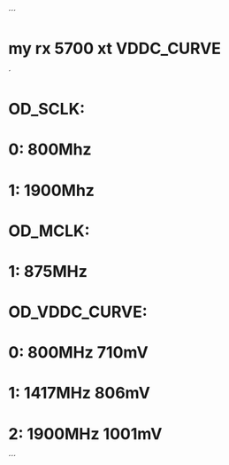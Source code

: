 



´´´
# my rx 5700 xt VDDC_CURVE
´
#		OD_SCLK:
#		0: 800Mhz
#		1: 1900Mhz

#		OD_MCLK:
#		1: 875MHz

#		OD_VDDC_CURVE:
#		0: 800MHz 710mV
#		1: 1417MHz 806mV
#		2: 1900MHz 1001mV
´´´
